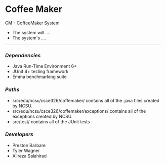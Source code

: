 # Coffee Maker

CM - CoffeeMaker System

 - The system will ....
 - The system's ....

___

### *Dependencies*
  * Java Run-Time Environment 6+
  * JUnit 4+ testing framework
  * Emma benchmarking suite

### *Paths*
  * src/edu/ncsu/csce326/coffemaker/ contains all of the .java files created by NCSU.
  * src/edu/ncsu/csce326/coffemaker/exceptions/ contains all of the exceptions created by NCSU.
  * src/test/ contains all of the JUnit tests

### *Developers*
  * Preston Barbare
  * Tyler Wagner
  * Alireza Salahirad

